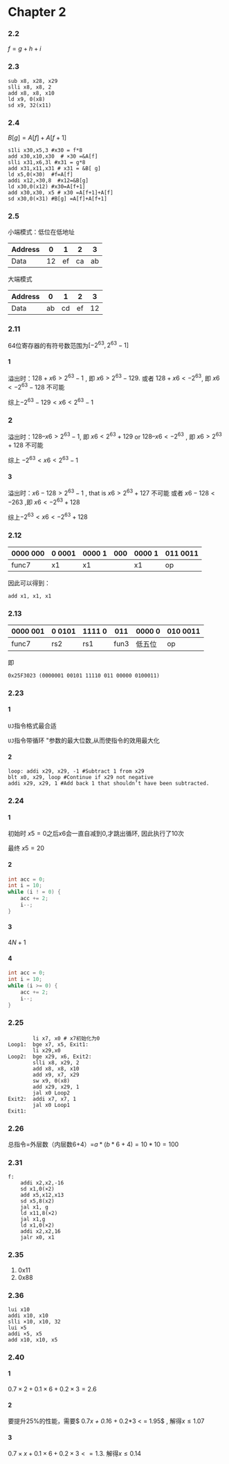 # Chapter 2

### 2.2

$f = g+h+i$

### 2.3

```assembly
sub x8, x28, x29 
slli x8, x8, 2 
add x8, x8, x10 
ld x9, 0(x8) 
sd x9, 32(x11) 
```

### 2.4

$B[g] = A[f] + A[f+1]$

```assembly
s1li x30,x5,3 #x30 = f*8
add x30,x10,x30  # ×30 =&A[f]
slli x31,x6,3l #x31 = g*8
add x31,x11,x31 # x31 = &B[ g]
ld x5,0(×30)  #f=A[f]
addi x12,×30,8  #x12=&B[g]
ld x30,0(x12) #x30=A[f+1]
add x30,x30, x5 # x30 =A[f+1]+A[f]
sd x30,0(×31) #B[g] =A[f]+A[f+1]
```

### 2.5

小端模式：低位在低地址

| Address | 0    | 1    | 2    | 3    |
| ------- | ---- | ---- | ---- | ---- |
| Data    | 12   | ef   | ca   | ab   |

大端模式

| Address | 0    | 1    | 2    | 3    |
| ------- | ---- | ---- | ---- | ---- |
| Data    | ab   | cd   | ef   | 12   |

### 2.11

64位寄存器的有符号数范围为$[-2^{63},2^{63}-1]$

#### 1

溢出时：$128 + x6 > 2^{63} − 1$ , 即 $x6 > 2^{63} − 129.$
或者 $128 + x6 < - 2^{63}$, 即 $x6 < − 2^{63} − 128$  不可能

综上$-2^{63}-129<x6<2^{63}-1$

### 2

溢出时：$128 – x6 > 2^{63} − 1$, 即 $x6 < 2^{63} + 129$
or $128 – x6 < − 2^{63}$ , 即 $x6 > 2^{63} + 128$  不可能

综上 $-2^{63}<x6<2^{63}-1$

#### 3

溢出时：$x6 − 128 > 2^{63} − 1$ , that is $x6 > 2^{63} + 127$   不可能
或者 $x6 − 128 < − 263$ ,即 $x6 < − 2^{63} + 128$

综上$-2^{63}<x6<− 2^{63} + 128$

### 2.12

| 0000 000 | 0 0001 | 0000 1 | 000  | 0000 1 | 011 0011 |
| -------- | ------ | ------ | ---- | ------ | -------- |
| func7    | x1     | x1     |      | x1     | op       |

因此可以得到：

```assembly
add x1, x1, x1
```

### 2.13

| 0000 001 | 0 0101 | 1111 0 | 011  | 0000 0 | 010 0011 |
| -------- | ------ | ------ | ---- | ------ | -------- |
| func7    | rs2    | rs1    | fun3 | 低五位 | op       |

即

```assembly
0x25F3023 (0000001 00101 11110 011 00000 0100011)
```

### 2.23

#### 1

`UJ`指令格式最合适

`UJ`指令带循环 "参数的最大位数,从而使指令的效用最大化

#### 2

```assembly
loop: addi x29, x29, -1 #Subtract 1 from x29
blt x0, x29, loop #Continue if x29 not negative
addi x29, x29, 1 #Add back 1 that shouldn’t have been subtracted.
```

### 2.24

#### 1

初始时 $x5=0$之后$x6$会一直自减到0,才跳出循环, 因此执行了10次

最终  $x5=20$

#### 2

```c++
int acc = 0;
int i = 10;
while (i ! = 0) {
	acc += 2;
	i--;
}
```

#### 3

$4N+1$

#### 4

```c++
int acc = 0;
int i = 10;
while (i >= 0) {
	acc += 2;
	i--;
}
```

### 2.25

```assembly
		li x7, x0 # x7初始化为0
Loop1:  bge x7, x5, Exit1:
		li x29,x0
Loop2:	bge x29, x6, Exit2:
		slli x8, x29, 2
		add x8, x8, x10
		add x9, x7, x29
		sw x9, 0(x8)
		add x29, x29, 1
		jal x0 Loop2
Exit2:  addi x7, x7, 1
		jal x0 Loop1
Exit1:
```

### 2.26

总指令=外层数（内层数6+4）=$a*(b*6+4)=10*10=100$

### 2.31

```assembly
f:
	addi x2,x2,-16
	sd x1,0(×2)
	add x5,x12,x13
	sd x5,8(x2)
	jal x1, g
	ld x11,8(×2)
	jal x1,g
	ld x1,0(×2)
	addi x2,x2,16
	jalr x0, x1
```

### 2.35

1. 0x11
2. 0x88

### 2.36

```assembly
lui x10
addi x10, x10
slli ×10, x10, 32
lui ×5
addi ×5, x5
add x10, x10, x5
```

### 2.40

#### 1

 $0.7\times 2 + 0.1 \times 6 + 0.2 \times 3 = 2.6$

#### 2

要提升25%的性能，需要$ 0.7*x + 0.1*6 + 0.2*3 < = 1.95$ , 解得$x \le 1.07$

#### 3

$0.7\times x + 0.1\times 6 + 0.2\times 3 < = 1.3$.  解得$x \le 0.14$